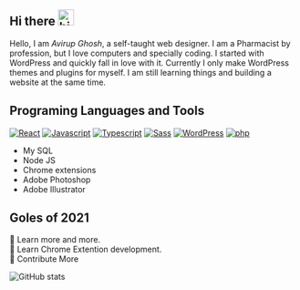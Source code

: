 ## Hi there <img src="https://user-images.githubusercontent.com/1303154/88677602-1635ba80-d120-11ea-84d8-d263ba5fc3c0.gif" width="28px" alt="hi">

Hello, I am _Avirup Ghosh_, a self-taught web designer. I am a Pharmacist by profession, but I love computers and specially coding. I started with WordPress and quickly fall in love with it. Currently I only make WordPress themes and plugins for myself. I am still learning things and building a website at the same time.

## Programing Languages and Tools
[![React](https://img.shields.io/badge/-React-61DBFB?style=for-the-badge&labelColor=black&logo=react&logoColor=61DBFB)](#) 
[![Javascript](https://img.shields.io/badge/-Javascript-F0DB4F?style=for-the-badge&labelColor=black&logo=javascript&logoColor=F0DB4F)](#) 
[![Typescript](https://img.shields.io/badge/-Typescript-007acc?style=for-the-badge&labelColor=black&logo=typescript&logoColor=007acc)](#) 
[![Sass](https://img.shields.io/badge/-Sass-pink?style=for-the-badge&labelColor=black&logo=sass&logoColor=pink)](#) 
[![WordPress](https://img.shields.io/badge/-Wordpress-ebe6e6?style=for-the-badge&labelColor=black&logo=wordpress&logoColor=ebe6e6)](#) 
[![php](https://img.shields.io/badge/-php-6f67b6?style=for-the-badge&labelColor=black&logo=php&logoColor=9c98c2)](#) 

- My SQL
- Node JS
- Chrome extensions
- Adobe Photoshop
- Adobe Illustrator

## Goles of 2021

🌟 Learn more and more.\
🌟 Learn Chrome Extention development.\
🌟 Contribute More

![GitHub stats](https://github-readme-stats.vercel.app/api?username=GrayGalaxy&show_icons=true&layout=compact&title_color=fafbfc&text_color=949da5&icon_color=949da5&bg_color=24292e&border_color=40474d&custom_title=Overview&hide=prs)

